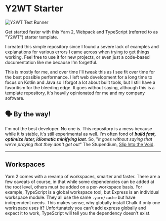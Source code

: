 # Y2WT Starter

![Y2WT Test Runner](https://github.com/TheGrimSilence/yarn-berry-webpack-typescript/workflows/Y2WT%20Test%20Runner/badge.svg?branch=master&event=push)

Get started faster with this Yarn 2, Webpack and TypeScript (referred to as "Y2WT") starter template.

I created this simple repository since I found a severe lack of examples and explanations for various errors I came across when trying to get things working. Feel free to use it for new projects, or even just a code-based documentation like me because I'm forgetful.

This is mostly for me, and over time I'll tweak this as I see fit over time for the best possible performance. I left web development for a long time to focus on Kotlin and Java so I forgot a lot about built tools, but I still have a favoritism for the bleeding edge. It goes without saying, although this is a template repository, it's heavily opinionated for me and my company software.

## 🗣 By the way!

I'm not the best developer. No one is. This repository is a mess because while it _is_ stable, it's still experimental as well. I'm often fond of _**build fast, optimize later, idiomatic minifying last**_. So, "_it goes without saying that we're praying that they don't get out_" The Stupendium, [Slip Into the Void](https://www.youtube.com/watch?v=n6gGE9kxe1M).

---

## Workspaces

Yarn 2 comes with a revamp of workspaces, smarter and faster. There are a few caveats of course, in that while some dependencies can be added at the root level, others must be added on a per-workspace basis. For example, TypeScript is a global workspace tool, but Express is an individual workspace module. They all use the same `.yarn/cache` but have independent needs. This makes sense, why globally install Chalk if only one workspace uses it? Unfortunately you can't add express globally and expect it to work, TypeScript will tell you the dependency doesn't exist.
